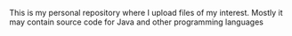 This is my personal repository where I upload files of my interest. Mostly it may contain source code for Java and other programming languages
